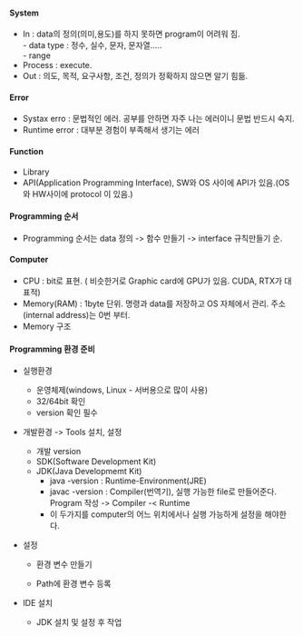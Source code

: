 #### System  
 - In : data의 정의(의미,용도)를 하지 못하면 program이 어려워 짐.  
        - data type : 정수, 실수, 문자, 문자열.....  
        - range  
 - Process : execute.  
 - Out : 의도, 목적, 요구사항, 조건, 정의가 정확하지 않으면 알기 힘듦.  
 
#### Error  
 - Systax erro : 문법적인 에러. 공부를 안하면 자주 나는 에러이니 문법 반드시 숙지.  
 - Runtime error : 대부분 경험이 부족해서 생기는 에러  
  
#### Function
 - Library
 - API(Application Programming Interface), SW와 OS 사이에 API가 있음.(OS와 HW사이에 protocol 이 있음.)  
  
#### Programming 순서  
 - Programming 순서는 data 정의 -> 함수 만들기 -> interface 규칙만들기 순.  

#### Computer  
 - CPU : bit로 표현. ( 비슷한거로 Graphic card에 GPU가 있음. CUDA, RTX가 대표적)  
 - Memory(RAM) : 1byte 단위. 명령과 data를 저장하고 OS 자체에서 관리. 주소(internal address)는 0번 부터.  
 - Memory 구조  
 
#### Programming 환경 준비  
 - 실행환경
    - 운영체제(windows, Linux - 서버용으로 많이 사용)  
    - 32/64bit 확인  
    - version 확인 필수  
 
 - 개발환경 -> Tools 설치, 설정
    - 개발 version  
    - SDK(Software Development Kit)  
    - JDK(Java Developmemt Kit)  
      - java -version : Runtime-Environment(JRE)
      - javac -version : Compiler(번역기), 실행 가능한 file로 만들어준다. Program 작성 -> Compiler -< Runtime  
      - 이 두가지를 computer의 어느 위치에서나 실행 가능하게 설정을 해야한다.  
 
 - 설정  
    - 환경 변수 만들기  
    
    - Path에 환경 변수 등록  
    
 - IDE 설치  
    - JDK 설치 및 설정 후 작업

 
